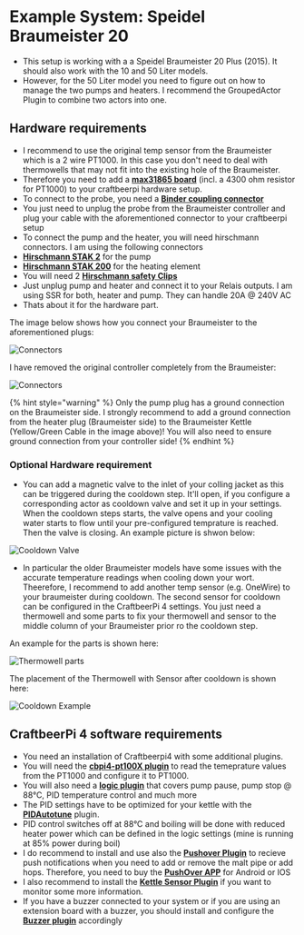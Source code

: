 # Example System: Speidel Braumeister 20

- This setup is working with a  a Speidel Braumeister 20 Plus (2015). It should also work with the 10  and 50 Liter models. 
- However, for the 50 Liter model you need to figure out on how to manage the two pumps and heaters. I recommend the GroupedActor Plugin to combine two actors into one.

## Hardware requirements 

- I recommend to use the original temp sensor from the Braumeister which is a 2 wire PT1000. In this case you don't need to deal with thermowells that may not fit into the existing hole of the Braumeister.
-  Therefore you need to add a [**max31865 board**](https://learn.adafruit.com/adafruit-max31865-rtd-pt100-amplifier/) (incl. a 4300 ohm resistor for PT1000) to your craftbeerpi hardware setup. 
- To connect to the probe, you need a [**Binder coupling connector**](https://www.conrad.de/de/p/binder-99-0406-00-03-rundstecker-kupplung-gerade-serie-rundsteckverbinder-712-gesamtpolzahl-3-1-st-738917.html)
- You just need to unplug the probe from the Braumeister controller and plug your cable with the aforementioned connector to your craftbeerpi setup
- To connect the pump and the heater, you will need hirschmann connectors. I am using the following connectors
- [**Hirschmann STAK 2**](https://www.conrad.de/de/p/hirschmann-stak-2-netz-steckverbinder-stak-serie-netzsteckverbinder-stak-buchse-gerade-gesamtpolzahl-2-pe-16-a-gra-1177484.html) for the pump 
- [**Hirschmann STAK 200**](https://www.conrad.de/de/p/hirschmann-stak-200-netz-steckverbinder-stak-serie-netzsteckverbinder-stak-buchse-gerade-gesamtpolzahl-2-pe-16-a-g-730025.html) for the heating element 
- You will need 2 [**Hirschmann safety Clips**](https://www.conrad.de/de/p/sicherungsbuegel-hirschmann-730980.html)
- Just unplug pump and heater and connect it to your Relais outputs. I am using SSR for both, heater and pump. They can handle 20A @ 240V AC
- Thats about it for the hardware part.

The image below shows how you connect your Braumeister to the aforementioned plugs:

![Connectors](../../.gitbook/assets/cbpi4-Example1-BM-Connectors.jpg)

I have removed the original controller completely from the Braumeister:

![Connectors](../../.gitbook/assets/cbpi4-Example1-BM-Ground.jpg)

{% hint style="warning" %}
Only the pump plug has a ground connection on the Braumeister side. I strongly recommend to add a ground connection from the heater plug (Braumeister side) to the Braumeister Kettle (Yellow/Green Cable in the image above)! You will also need to ensure ground connection from your controller side!
{% endhint %}

### Optional Hardware requirement
- You can add a magnetic valve to the inlet of your colling jacket as this can be triggered during the cooldown step. It'll open, if you configure a corresponding actor as cooldown valve and set it up in your settings. When the cooldown steps starts, the valve opens and your cooling water starts to flow until your pre-configured temprature is reached. Then the valve is closing. An example picture is shwon below:

![Cooldown Valve](../../.gitbook/assets/cbpi4-Example1-Cooldown-Valve.jpg)

- In particular the older Braumeister models have some issues with the accurate temperature readings when cooling down your wort. Theerefore, I recommend to add another temp sensor (e.g. OneWire) to your braumeister during cooldown. The second sensor for cooldown  can be configured in the CraftbeerPi 4 settings. You just need a thermowell and some parts to fix your thermowell and sensor to the middle column of your Braumeister prior ro the cooldown step. 

An example for the parts is shown here:

![Thermowell parts](../../.gitbook/assets/cbpi4-Example1-Thermowell-parts.jpg)

The placement of the Thermowell with Sensor after cooldown is shown here:

![Cooldown Example](../../.gitbook/assets/cbpi4-Example1-CooldownProbe.jpg)

## CraftbeerPi 4 software requirements
- You need an installation of Craftbeerpi4 with some additional plugins.
- You will need the [**cbpi4-pt100X plugin**](https://github.com/avollkopf/cbpi4-pt100x) to read the temeprature values from the PT1000 and configure it to PT1000.
- You will also need a [**logic plugin**](https://github.com/avollkopf/cbpi4-BM_PID_SmartBoilWithPump) that covers pump pause, pump stop @ 88°C, PID temperature control and much more 
- The PID settings have to be optimized for your kettle with the [**PIDAutotune**](https://github.com/avollkopf/cbpi4-PID_AutoTune) plugin.
- PID control switches off at 88°C and boiling will be done with reduced heater power which can be defined in the logic settings (mine is running at 85% power during boil)
- I do recommend to install and use also the [**Pushover Plugin**](https://github.com/avollkopf/cbpi4-PushOver) to recieve push notifications when you need to add or remove the malt pipe or add hops. Therefore, you need to buy the [**PushOver APP**](https://pushover.net/) for Android or IOS
- I also recommend to install the [**Kettle Sensor Plugin**](https://github.com/avollkopf/cbpi4-KettleSensor) if you want to monitor some more information.
- If you have a buzzer connected to your system or if you are using an extension board with a buzzer, you should install and configure the [**Buzzer plugin**](https://github.com/avollkopf/cbpi4-buzzer) accordingly


